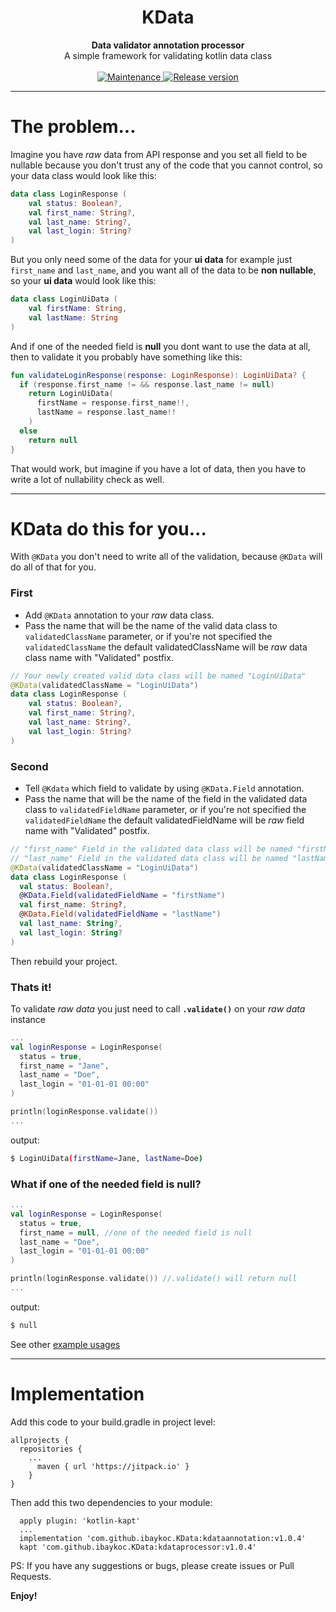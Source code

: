 <h1 align="center">KData</h1>
<div align="center">
  <strong>Data validator annotation processor</strong>
</div>
<div align="center">
  A simple framework for validating kotlin data class
</div>

<br />

<div align="center">
  <!-- Maintenance -->
  <a href="https://GitHub.com/Ibaykoc/Kdata/graphs/commit-activity">
    <img src="https://img.shields.io/badge/Maintained%3F-yes-green.svg"
      alt="Maintenance" />
  </a>
  <!-- Release version -->
  <a href="https://GitHub.com/Ibaykoc/KData/releases/">
    <img src="https://img.shields.io/github/release/Ibaykoc/KData.svg"
      alt="Release version" />
  </a>
</div>

------------

# The problem\...
Imagine you have *raw* data from API response and you set all field to be nullable because you don't trust any of the code that you cannot control, so your data class would look like this:
```kotlin
data class LoginResponse (
    val status: Boolean?,
    val first_name: String?,
    val last_name: String?,
    val last_login: String?
)
```
But you only need some of the data for your **ui data** for example just `first_name`  and `last_name`, and you want all of the data to be **non nullable**, so your **ui data** would look like this:
```kotlin
data class LoginUiData (
    val firstName: String,
    val lastName: String
)
```
And if one of the needed field is **null** you dont want to use the data at all, 
then to validate it you probably have something like this:
```kotlin
fun validateLoginResponse(response: LoginResponse): LoginUiData? {
  if (response.first_name != && response.last_name != null)
    return LoginUiData(
      firstName = response.first_name!!,
      lastName = response.last_name!!
    )
  else
    return null
}
```
That would work, but imagine if you have a lot of data, then you have to write a lot of nullability check as well.

------------


# KData do this for you\...
With `@KData` you don't need to write all of the validation, because `@KData` will do all of that for you.

### First
- Add `@KData` annotation to your *raw* data class.
- Pass the name that will be the name of the valid data class to `validatedClassName` parameter, or if you're not specified the `validatedClassName` the default validatedClassName will be _raw_ data class name with "Validated"
 postfix.
```kotlin
// Your newly created valid data class will be named "LoginUiData"
@KData(validatedClassName = "LoginUiData") 
data class LoginResponse (
    val status: Boolean?,
    val first_name: String?,
    val last_name: String?,
    val last_login: String?
)
```
### Second
- Tell `@Kdata` which field to validate by using `@KData.Field` annotation.
- Pass the name that will be the name of the field in the validated data class to `validatedFieldName` parameter, or if you're not specified the `validatedFieldName` the default validatedFieldName will be _raw_ field name with "Validated"
postfix.

```kotlin
// "first_name" Field in the validated data class will be named "firstName" 
// "last_name" Field in the validated data class will be named "lastName" 
@KData(validatedClassName = "LoginUiData") 
data class LoginResponse (
  val status: Boolean?,
  @KData.Field(validatedFieldName = "firstName")
  val first_name: String?,
  @KData.Field(validatedFieldName = "lastName")
  val last_name: String?,
  val last_login: String?
)
```
Then rebuild your project.
### Thats it!

To validate *raw data* you just need to call **`.validate()`** on your *raw data* instance
```kotlin
...
val loginResponse = LoginResponse(
  status = true,
  first_name = "Jane",
  last_name = "Doe",
  last_login = "01-01-01 00:00"
)

println(loginResponse.validate())
...
```
output:
```sh
$ LoginUiData(firstName=Jane, lastName=Doe)
```

### What if one of the needed field is **null**?
```kotlin
...
val loginResponse = LoginResponse(
  status = true,
  first_name = null, //one of the needed field is null
  last_name = "Doe",
  last_login = "01-01-01 00:00"
)

println(loginResponse.validate()) //.validate() will return null
...
```
output:
```sh
$ null
```

See other <a href="https://github.com/ibaykoc/KData/wiki/Example-Usages">example usages</a>

------------


# Implementation
Add this code to your build.gradle in project level:
```
allprojects {
  repositories {
    ...
      maven { url 'https://jitpack.io' }
    }
}
```
Then add this two dependencies to your module:
```
  apply plugin: 'kotlin-kapt'
  ...
  implementation 'com.github.ibaykoc.KData:kdataannotation:v1.0.4'
  kapt 'com.github.ibaykoc.KData:kdataprocessor:v1.0.4'
```

PS: If you have any suggestions or bugs, please create issues or Pull Requests.

**Enjoy!**
